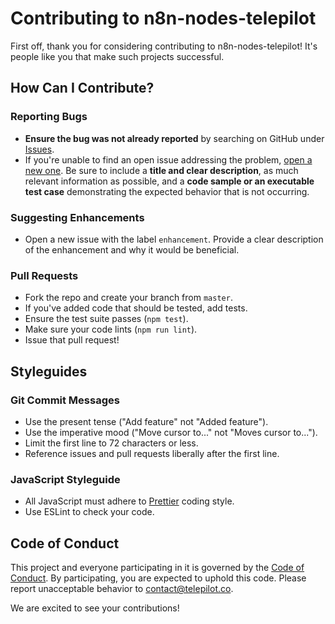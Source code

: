# Contributing to n8n-nodes-telepilot

First off, thank you for considering contributing to n8n-nodes-telepilot! It's people like you that make such projects successful.

## How Can I Contribute?

### Reporting Bugs

- **Ensure the bug was not already reported** by searching on GitHub under [Issues](https://github.com/telepilotco/n8n-nodes-telepilot/issues).
- If you're unable to find an open issue addressing the problem, [open a new one](https://github.com/telepilotco/n8n-nodes-telepilot/issues/new). Be sure to include a **title and clear description**, as much relevant information as possible, and a **code sample or an executable test case** demonstrating the expected behavior that is not occurring.

### Suggesting Enhancements

- Open a new issue with the label `enhancement`. Provide a clear description of the enhancement and why it would be beneficial.

### Pull Requests

- Fork the repo and create your branch from `master`.
- If you've added code that should be tested, add tests.
- Ensure the test suite passes (`npm test`).
- Make sure your code lints (`npm run lint`).
- Issue that pull request!

## Styleguides

### Git Commit Messages

- Use the present tense ("Add feature" not "Added feature").
- Use the imperative mood ("Move cursor to..." not "Moves cursor to...").
- Limit the first line to 72 characters or less.
- Reference issues and pull requests liberally after the first line.

### JavaScript Styleguide

- All JavaScript must adhere to [Prettier](https://prettier.io/) coding style.
- Use ESLint to check your code.

## Code of Conduct

This project and everyone participating in it is governed by the [Code of Conduct](CODE_OF_CONDUCT.md). By participating, you are expected to uphold this code. Please report unacceptable behavior to [contact@telepilot.co](mailto:contact@telepilot.co).

We are excited to see your contributions!
